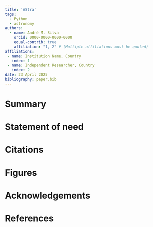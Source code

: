```yaml
---
title: 'AStra'
tags:
  - Python
  - astronomy
authors:
  - name: André M. Silva
    orcid: 0000-0000-0000-0000
    equal-contrib: true
    affiliation: "1, 2" # (Multiple affiliations must be quoted)
affiliations:
 - name: Institution Name, Country
   index: 1
 - name: Independent Researcher, Country
   index: 2
date: 23 April 2025
bibliography: paper.bib
---
```


# Summary


# Statement of need



# Citations


# Figures

# Acknowledgements

# References